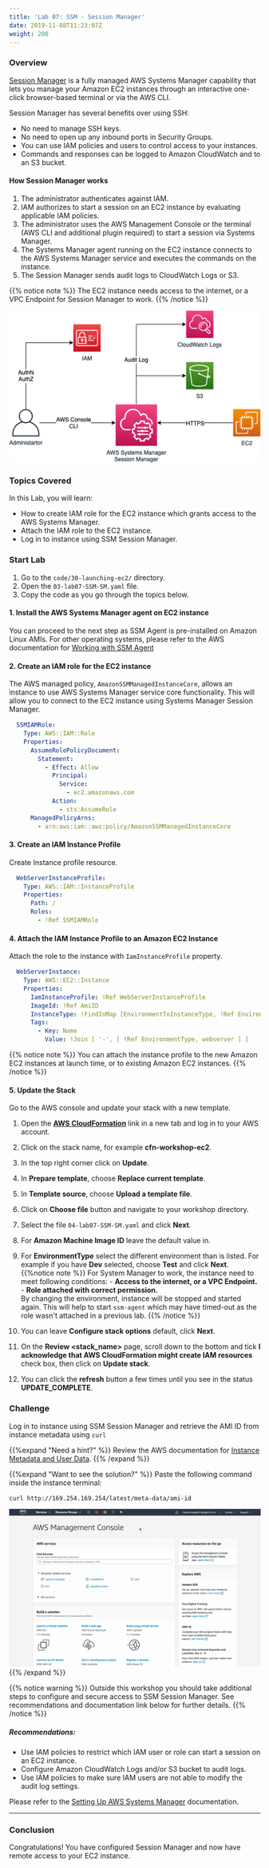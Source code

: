 ```yaml
---
title: 'Lab 07: SSM - Session Manager'
date: 2019-11-08T11:23:07Z
weight: 200
---
```


### Overview

[Session Manager](https://docs.aws.amazon.com/systems-manager/latest/userguide/session-manager.html) is a fully managed AWS Systems Manager capability that lets you manage your Amazon EC2 instances through an interactive one-click browser-based terminal or via the AWS CLI.

Session Manager has several benefits over using SSH:

+ No need to manage SSH keys.
+ No need to open up any inbound ports in Security Groups.
+ You can use IAM policies and users to control access to your instances.
+ Commands and responses can be logged to Amazon CloudWatch and to an S3 bucket.

#### How Session Manager works

1. The administrator authenticates against IAM.
1. IAM authorizes to start a session on an EC2 instance by evaluating applicable IAM policies.
1. The administrator uses the AWS Management Console or the terminal (AWS CLI and additional plugin required) to
   start a session via Systems Manager.
1. The Systems Manager agent running on the EC2 instance connects to the AWS Systems Manager service
   and executes the commands on the instance.
1. The Session Manager sends audit logs to CloudWatch Logs or S3.

{{% notice note %}}
The EC2 instance needs access to the internet, or a VPC Endpoint for Session Manager to work.
{{% /notice %}}

![ssm](../200-lab-07-session-manager/ssm-sm-1.png)

### Topics Covered
In this Lab, you will learn:

+ How to create IAM role for the EC2 instance which grants access to the AWS Systems Manager.
+ Attach the IAM role to the EC2 instance.
+ Log in to instance using SSM Session Manager.

### Start Lab

1. Go to the `code/30-launching-ec2/` directory.
1. Open the `03-lab07-SSM-SM.yaml` file.
1. Copy the code as you go through the topics below.

#### 1. Install the AWS Systems Manager agent on EC2 instance

You can proceed to the next step as SSM Agent is pre-installed on Amazon Linux AMIs. For other operating systems, please refer to the AWS documentation for [Working with SSM Agent](https://docs.aws.amazon.com/systems-manager/latest/userguide/ssm-agent.html)

#### 2. Create an IAM role for the EC2 instance
The AWS managed policy, `AmazonSSMManagedInstanceCore`, allows an instance to use AWS Systems Manager service core functionality. This will allow you to connect to the EC2 instance using Systems Manager Session Manager.

```yaml
  SSMIAMRole:
    Type: AWS::IAM::Role
    Properties:
      AssumeRolePolicyDocument:
        Statement:
          - Effect: Allow
            Principal:
              Service:
                - ec2.amazonaws.com
            Action:
              - sts:AssumeRole
      ManagedPolicyArns:
        - arn:aws:iam::aws:policy/AmazonSSMManagedInstanceCore
```

#### 3. Create an IAM Instance Profile

Create Instance profile resource.

```yaml
  WebServerInstanceProfile:
    Type: AWS::IAM::InstanceProfile
    Properties:
      Path: /
      Roles:
        - !Ref SSMIAMRole
```

#### 4. Attach the IAM Instance Profile to an Amazon EC2 Instance

Attach the role to the instance with `IamInstanceProfile` property.

```yaml
  WebServerInstance:
    Type: AWS::EC2::Instance
    Properties:
      IamInstanceProfile: !Ref WebServerInstanceProfile
      ImageId: !Ref AmiID
      InstanceType: !FindInMap [EnvironmentToInstanceType, !Ref EnvironmentType, InstanceType]
      Tags:
        - Key: Name
          Value: !Join [ '-', [ !Ref EnvironmentType, webserver ] ]
```

{{% notice note %}}
You can attach the instance profile to the new Amazon EC2 instances at launch time, or to existing Amazon EC2 instances.
{{% /notice %}}

#### 5. Update the Stack

Go to the AWS console and update your stack with a new template.

1. Open the **[AWS CloudFormation](https://console.aws.amazon.com/cloudformation)** link in a new tab and log in to your AWS account.
1. Click on the stack name, for example **cfn-workshop-ec2**.
1. In the top right corner click on **Update**.
1. In **Prepare template**, choose **Replace current template**.
1. In **Template source**, choose **Upload a template file**.
1. Click on **Choose file** button and navigate to your workshop directory.
1. Select the file `04-lab07-SSM-SM.yaml` and click **Next**.
1. For **Amazon Machine Image ID** leave the default value in.
1. For **EnvironmentType** select the different environment than is listed. For example if you have **Dev** selected, choose **Test** and click **Next**.
{{%notice note %}}
For System Manager to work, the instance need to meet following conditions:
  \- **Access to the internet, or a VPC Endpoint.** \
  \- **Role attached with correct permission.** \
By changing the environment, instance will be stopped and started again. This will help to start `ssm-agent` which may have timed-out as the role wasn't attached in a previous lab.
{{% /notice %}}

1. You can leave **Configure stack options** default, click **Next**.
1. On the **Review <stack_name>** page, scroll down to the bottom and tick **I acknowledge that AWS CloudFormation might create IAM resources** check box, then click on **Update stack**.
1. You can click the **refresh** button a few times until you see in the status **UPDATE_COMPLETE**.

### Challenge

Log in to instance using SSM Session Manager and retrieve the AMI ID from instance metadata using `curl`

{{%expand "Need a hint?" %}}
Review the AWS documentation for [Instance Metadata and User Data](https://docs.aws.amazon.com/AWSEC2/latest/UserGuide/ec2-instance-metadata.html?shortFooter=true#instancedata-data-retrieval).
{{% /expand %}}

{{%expand "Want to see the solution?" %}}
Paste the following command inside the instance terminal:

```
curl http://169.254.169.254/latest/meta-data/ami-id
```

![ssm-sm](../200-lab-07-session-manager/ssm-sm-1.gif)
{{% /expand %}}

{{% notice warning %}}
Outside this workshop you should take additional steps to configure and secure access to SSM Session Manager. See recommendations and documentation link below for further details.
{{% /notice %}}

##### Recommendations:

+ Use IAM policies to restrict which IAM user or role can start a session on an EC2 instance.
+ Configure Amazon CloudWatch Logs and/or S3 bucket to audit logs.
+ Use IAM policies to make sure IAM users are not able to modify the audit log settings.

Please refer to the [Setting Up AWS Systems Manager](https://docs.aws.amazon.com/systems-manager/latest/userguide/systems-manager-setting-up.html)
documentation.

---
### Conclusion

Congratulations! You have configured Session Manager and now have remote access to your EC2 instance.
